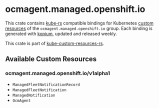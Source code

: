 <!--
SPDX-FileCopyrightText: The kube-custom-resources-rs Authors
SPDX-License-Identifier: 0BSD
 -->

# ocmagent.managed.openshift.io

This crate contains [kube-rs](https://kube.rs/) compatible bindings for Kubernetes [custom resources](https://kubernetes.io/docs/tasks/extend-kubernetes/custom-resources/custom-resource-definitions/) of the `ocmagent.managed.openshift.io` group. Each binding is generated with [kopium](https://github.com/kube-rs/kopium), updated and released weekly.

This crate is part of [kube-custom-resources-rs](https://github.com/metio/kube-custom-resources-rs).

## Available Custom Resources

### ocmagent.managed.openshift.io/v1alpha1
- `ManagedFleetNotificationRecord`
- `ManagedFleetNotification`
- `ManagedNotification`
- `OcmAgent`
